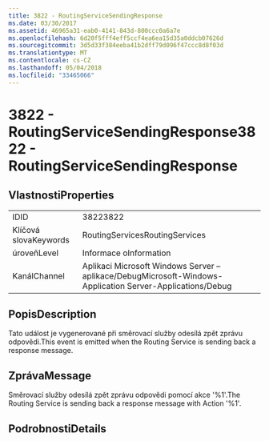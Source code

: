```yaml
---
title: 3822 - RoutingServiceSendingResponse
ms.date: 03/30/2017
ms.assetid: 46965a31-eab0-4141-843d-800ccc0a6a7e
ms.openlocfilehash: 6d20f5fff4eff5ccf4ea6ea15d35a0ddcb07626d
ms.sourcegitcommit: 3d5d33f384eeba41b2dff79d096f47ccc8d8f03d
ms.translationtype: MT
ms.contentlocale: cs-CZ
ms.lasthandoff: 05/04/2018
ms.locfileid: "33465066"
---
```

# <a name="3822---routingservicesendingresponse"></a><span data-ttu-id="6f1c7-102">3822 - RoutingServiceSendingResponse</span><span class="sxs-lookup"><span data-stu-id="6f1c7-102">3822 - RoutingServiceSendingResponse</span></span>
## <a name="properties"></a><span data-ttu-id="6f1c7-103">Vlastnosti</span><span class="sxs-lookup"><span data-stu-id="6f1c7-103">Properties</span></span>  
  
|||  
|-|-|  
|<span data-ttu-id="6f1c7-104">ID</span><span class="sxs-lookup"><span data-stu-id="6f1c7-104">ID</span></span>|<span data-ttu-id="6f1c7-105">3822</span><span class="sxs-lookup"><span data-stu-id="6f1c7-105">3822</span></span>|  
|<span data-ttu-id="6f1c7-106">Klíčová slova</span><span class="sxs-lookup"><span data-stu-id="6f1c7-106">Keywords</span></span>|<span data-ttu-id="6f1c7-107">RoutingServices</span><span class="sxs-lookup"><span data-stu-id="6f1c7-107">RoutingServices</span></span>|  
|<span data-ttu-id="6f1c7-108">úroveň</span><span class="sxs-lookup"><span data-stu-id="6f1c7-108">Level</span></span>|<span data-ttu-id="6f1c7-109">Informace o</span><span class="sxs-lookup"><span data-stu-id="6f1c7-109">Information</span></span>|  
|<span data-ttu-id="6f1c7-110">Kanál</span><span class="sxs-lookup"><span data-stu-id="6f1c7-110">Channel</span></span>|<span data-ttu-id="6f1c7-111">Aplikaci Microsoft Windows Server – aplikace/Debug</span><span class="sxs-lookup"><span data-stu-id="6f1c7-111">Microsoft-Windows-Application Server-Applications/Debug</span></span>|  
  
## <a name="description"></a><span data-ttu-id="6f1c7-112">Popis</span><span class="sxs-lookup"><span data-stu-id="6f1c7-112">Description</span></span>  
 <span data-ttu-id="6f1c7-113">Tato událost je vygenerované při směrovací služby odesílá zpět zprávu odpovědi.</span><span class="sxs-lookup"><span data-stu-id="6f1c7-113">This event is emitted when the Routing Service is sending back a response message.</span></span>  
  
## <a name="message"></a><span data-ttu-id="6f1c7-114">Zpráva</span><span class="sxs-lookup"><span data-stu-id="6f1c7-114">Message</span></span>  
 <span data-ttu-id="6f1c7-115">Směrovací služby odesílá zpět zprávu odpovědi pomocí akce '%1'.</span><span class="sxs-lookup"><span data-stu-id="6f1c7-115">The Routing Service is sending back a response message with Action '%1'.</span></span>  
  
## <a name="details"></a><span data-ttu-id="6f1c7-116">Podrobnosti</span><span class="sxs-lookup"><span data-stu-id="6f1c7-116">Details</span></span>

